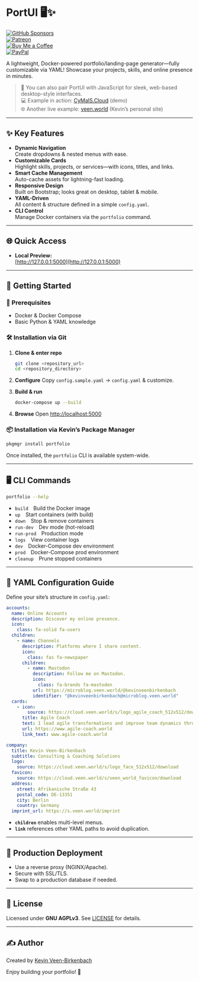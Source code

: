 # PortUI 🖥️✨

[![GitHub Sponsors](https://img.shields.io/badge/Sponsor-GitHub%20Sponsors-blue?logo=github)](https://github.com/sponsors/kevinveenbirkenbach)  
[![Patreon](https://img.shields.io/badge/Support-Patreon-orange?logo=patreon)](https://www.patreon.com/c/kevinveenbirkenbach)  
[![Buy Me a Coffee](https://img.shields.io/badge/Buy%20me%20a%20Coffee-Funding-yellow?logo=buymeacoffee)](https://buymeacoffee.com/kevinveenbirkenbach)  
[![PayPal](https://img.shields.io/badge/Donate-PayPal-blue?logo=paypal)](https://s.veen.world/paypaldonate)

A lightweight, Docker-powered portfolio/landing-page generator—fully customizable via YAML! Showcase your projects, skills, and online presence in minutes.  

> 🚀 You can also pair PortUI with JavaScript for sleek, web-based desktop-style interfaces.  
> 💻 Example in action: [CyMaIS.Cloud](https://cymais.cloud/) (demo)  
> 🌐 Another live example: [veen.world](https://www.veen.world/) (Kevin’s personal site)

---

## ✨ Key Features

- **Dynamic Navigation**  
  Create dropdowns & nested menus with ease.  
- **Customizable Cards**  
  Highlight skills, projects, or services—with icons, titles, and links.  
- **Smart Cache Management**  
  Auto-cache assets for lightning-fast loading.  
- **Responsive Design**  
  Built on Bootstrap; looks great on desktop, tablet & mobile.  
- **YAML-Driven**  
  All content & structure defined in a simple `config.yaml`.  
- **CLI Control**  
  Manage Docker containers via the `portfolio` command.

---

## 🌐 Quick Access

- **Local Preview:**  
  [http://127.0.0.1:5000](http://127.0.0.1:5000)

---

## 🏁 Getting Started

### 🔧 Prerequisites

- Docker & Docker Compose  
- Basic Python & YAML knowledge  

### 🛠️ Installation via Git

1. **Clone & enter repo**  
   ```bash
   git clone <repository_url>
   cd <repository_directory>
   ```

2. **Configure**
   Copy `config.sample.yaml` → `config.yaml` & customize.
3. **Build & run**

   ```bash
   docker-compose up --build
   ```
4. **Browse**
   Open [http://localhost:5000](http://localhost:5000)

### 📦 Installation via Kevin’s Package Manager

```bash
pkgmgr install portfolio
```

Once installed, the `portfolio` CLI is available system-wide.

---

## 🖥️ CLI Commands

```bash
portfolio --help
```

* `build` Build the Docker image
* `up` Start containers (with build)
* `down` Stop & remove containers
* `run-dev` Dev mode (hot-reload)
* `run-prod` Production mode
* `logs` View container logs
* `dev` Docker-Compose dev environment
* `prod` Docker-Compose prod environment
* `cleanup` Prune stopped containers

---

## 🔧 YAML Configuration Guide

Define your site’s structure in `config.yaml`:

```yaml
accounts:
  name: Online Accounts
  description: Discover my online presence.
  icon:
    class: fa-solid fa-users
  children:
    - name: Channels
      description: Platforms where I share content.
      icon:
        class: fas fa-newspaper
      children:
        - name: Mastodon
          description: Follow me on Mastodon.
          icon:
            class: fa-brands fa-mastodon
          url: https://microblog.veen.world/@kevinveenbirkenbach
          identifier: "@kevinveenbirkenbach@microblog.veen.world"
  cards:
    - icon:
        source: https://cloud.veen.world/s/logo_agile_coach_512x512/download
      title: Agile Coach
      text: I lead agile transformations and improve team dynamics through Scrum and Agile Coaching.
      url: https://www.agile-coach.world
      link_text: www.agile-coach.world

company:
  title: Kevin Veen-Birkenbach
  subtitle: Consulting & Coaching Solutions
  logo:
    source: https://cloud.veen.world/s/logo_face_512x512/download
  favicon:
    source: https://cloud.veen.world/s/veen_world_favicon/download
  address:
    street: Afrikanische Straße 43
    postal_code: DE-13351
    city: Berlin
    country: Germany
  imprint_url: https://s.veen.world/imprint
```

* **`children`** enables multi-level menus.
* **`link`** references other YAML paths to avoid duplication.

---

## 🚢 Production Deployment

* Use a reverse proxy (NGINX/Apache).
* Secure with SSL/TLS.
* Swap to a production database if needed.

---

## 📜 License

Licensed under **GNU AGPLv3**. See [LICENSE](./LICENSE) for details.

---

## ✍️ Author

Created by [Kevin Veen-Birkenbach](https://www.veen.world/)

Enjoy building your portfolio! 🌟
